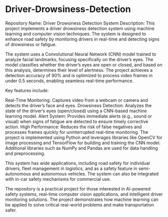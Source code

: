 # Driver-Drowsiness-Detection
Repository Name: Driver Drowsiness Detection System 
Description: This project implements a driver drowsiness detection system using machine learning and computer vision techniques. The system is designed to enhance road safety by monitoring drivers in real-time and detecting signs of drowsiness or fatigue. 


The system uses a Convolutional Neural Network (CNN) model trained to analyze facial landmarks, focusing specifically on the driver’s eyes. The model classifies whether the driver’s eyes are open or closed, and based on this analysis, determines their level of alertness. The project achieves a detection accuracy of 90% and is optimized to process video frames in under 0.5 seconds, enabling seamless real-time performance.

Key features include:

Real-Time Monitoring: Captures video from a webcam or camera and detects the driver’s face and eyes.
Drowsiness Detection: Analyzes the state of the driver’s eyes (open/closed) using a CNN-based machine learning model.
Alert System: Provides immediate alerts (e.g., sound or visual) when signs of fatigue are detected to ensure timely corrective action.
High Performance: Reduces the risk of false negatives and processes frames quickly for uninterrupted real-time monitoring.
The project is implemented using Python and leverages libraries like OpenCV for image processing and TensorFlow for building and training the CNN model. Additional libraries such as NumPy and Pandas are used for data handling and preprocessing.

This system has wide applications, including road safety for individual drivers, fleet management in logistics, and as a safety feature in semi-autonomous and autonomous vehicles. The system can also be integrated with in-car safety mechanisms for commercial use.

The repository is a practical project for those interested in AI-powered safety systems, real-time computer vision applications, and intelligent driver monitoring solutions. The project demonstrates how machine learning can be applied to solve critical real-world problems and make transportation safer.
